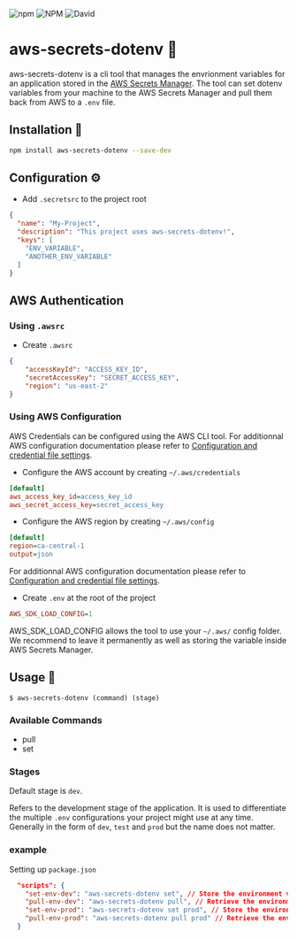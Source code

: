![npm](https://img.shields.io/npm/v/aws-secrets-dotenv)
![NPM](https://img.shields.io/npm/l/aws-secrets-dotenv)
![David](https://img.shields.io/david/supersoniko/aws-secrets-dotenv.svg)

# aws-secrets-dotenv :toolbox:

aws-secrets-dotenv is a cli tool that manages the envrionment variables for an application stored in the [AWS Secrets Manager](https://aws.amazon.com/secrets-manager/). The tool can set dotenv variables from your machine to the AWS Secrets Manager and pull them back from AWS to a `.env` file.

## Installation :hammer:

```sh
npm install aws-secrets-dotenv --save-dev
```

## Configuration :gear:

- Add `.secretsrc` to the project root
```json
{
  "name": "My-Project",
  "description": "This project uses aws-secrets-dotenv!",
  "keys": [
    "ENV_VARIABLE",
    "ANOTHER_ENV_VARIABLE"
  ]
}
````

## AWS Authentication

### Using `.awsrc`

- Create `.awsrc`
```json
{
    "accessKeyId": "ACCESS_KEY_ID",
    "secretAccessKey": "SECRET_ACCESS_KEY",
    "region": "us-east-2"
}
```

### Using AWS Configuration
AWS Credentials can be configured using the AWS CLI tool. For additionnal AWS configuration documentation please refer to [Configuration and credential file settings](https://docs.aws.amazon.com/cli/latest/userguide/cli-configure-files.html).

- Configure the AWS account by creating `~/.aws/credentials`
```ini
[default]
aws_access_key_id=access_key_id
aws_secret_access_key=secret_access_key
```

- Configure the AWS region by creating `~/.aws/config`
```ini
[default]
region=ca-central-1
output=json
```
For additionnal AWS configuration documentation please refer to [Configuration and credential file settings](https://docs.aws.amazon.com/cli/latest/userguide/cli-configure-files.html).

- Create `.env` at the root of the project
```ini
AWS_SDK_LOAD_CONFIG=1
```
AWS_SDK_LOAD_CONFIG allows the tool to use your `~/.aws/` config folder. We recommend to leave it permanently as well as storing the variable inside AWS Secrets Manager.



## Usage :rocket:

```Shell
$ aws-secrets-dotenv (command) (stage)
```

### Available Commands
- pull
- set

### Stages
Default stage is `dev`.

Refers to the development stage of the application. It is used to differentiate the multiple `.env` configurations your project might use at any time. Generally in the form of `dev`, `test` and `prod` but the name does not matter.

### example
Setting up `package.json`
```json
  "scripts": {
    "set-env-dev": "aws-secrets-dotenv set", // Store the environment variables of this machine to AWS Secrets Manager for dev environment.
    "pull-env-dev": "aws-secrets-dotenv pull", // Retrieve the environment variables from AWS Secrets Manager dev envrionment to a .env file in the root folder.
    "set-env-prod": "aws-secrets-dotenv set prod", // Store the environment variables of this machine to AWS Secrets Manager for prod environment.
    "pull-env-prod": "aws-secrets-dotenv pull prod" // Retrieve the environment variables from AWS Secrets Manager prod envrionment to a .env file in the root folder.
  }
````


